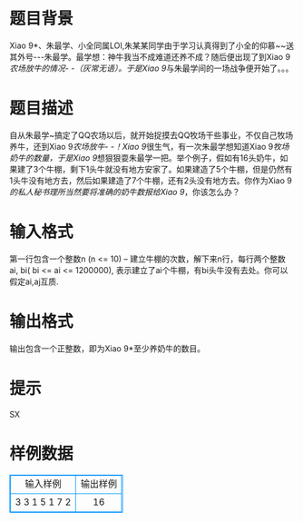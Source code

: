 # 

 
 # 题目背景 
Xiao&nbsp;9*、朱最学、小全同属LOI,朱某某同学由于学习认真得到了小全的仰慕~~送其外号---朱最学。最学想：神牛我当不成难道还养不成？随后便出现了到Xiao&nbsp;9*农场放牛的情况-&nbsp;-（灰常无语）。于是Xiao&nbsp;9*与朱最学间的一场战争便开始了。。。 

 
 # 题目描述 
自从朱最学~搞定了QQ农场以后，就开始捉摸去QQ牧场干些事业，不仅自己牧场养牛，还到Xiao&nbsp;9*农场放牛-&nbsp;-！Xiao&nbsp;9*很生气，有一次朱最学想知道Xiao&nbsp;9*牧场奶牛的数量，于是Xiao&nbsp;9*想狠狠耍朱最学一把。举个例子，假如有16头奶牛，如果建了3个牛棚，剩下1头牛就没有地方安家了。如果建造了5个牛棚，但是仍然有1头牛没有地方去，然后如果建造了7个牛棚，还有2头没有地方去。你作为Xiao&nbsp;9*的私人秘书理所当然要将准确的奶牛数报给Xiao&nbsp;9*，你该怎么办？ 

 
 # 输入格式 
第一行包含一个整数n&nbsp;(n&nbsp;&lt;=&nbsp;10)&nbsp;–&nbsp;建立牛棚的次数，解下来n行，每行两个整数ai,&nbsp;bi(&nbsp;bi&nbsp;&lt;=&nbsp;ai&nbsp;&lt;=&nbsp;1200000),&nbsp;表示建立了ai个牛棚，有bi头牛没有去处。你可以假定ai,aj互质.&nbsp; 

 
 # 输出格式 
输出包含一个正整数，即为Xiao&nbsp;9*至少养奶牛的数目。 

 
 # 提示 
SX 
# 样例数据
<style>
        table,table tr th, table tr td { border:1px solid #0094ff; }
        table { width: 200px; min-height: 25px; line-height: 25px; text-align: center; border-collapse: collapse;}   
    </style>
<table>
	<tr>
		<td>输入样例</td>
		<td>输出样例</td>
	</tr>
<tr><td>3
3 1
5 1
7 2</td><td>16</td></tr></table>
